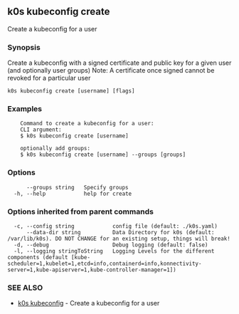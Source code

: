 ## k0s kubeconfig create

Create a kubeconfig for a user

### Synopsis

Create a kubeconfig with a signed certificate and public key for a given user (and optionally user groups)
Note: A certificate once signed cannot be revoked for a particular user

```
k0s kubeconfig create [username] [flags]
```

### Examples

```
	Command to create a kubeconfig for a user:
	CLI argument:
	$ k0s kubeconfig create [username]

	optionally add groups:
	$ k0s kubeconfig create [username] --groups [groups]
```

### Options

```
      --groups string   Specify groups
  -h, --help            help for create
```

### Options inherited from parent commands

```
  -c, --config string            config file (default: ./k0s.yaml)
      --data-dir string          Data Directory for k0s (default: /var/lib/k0s). DO NOT CHANGE for an existing setup, things will break!
  -d, --debug                    Debug logging (default: false)
  -l, --logging stringToString   Logging Levels for the different components (default [kube-scheduler=1,kubelet=1,etcd=info,containerd=info,konnectivity-server=1,kube-apiserver=1,kube-controller-manager=1])
```

### SEE ALSO

* [k0s kubeconfig](k0s_kubeconfig.md)	 - Create a kubeconfig for a user

